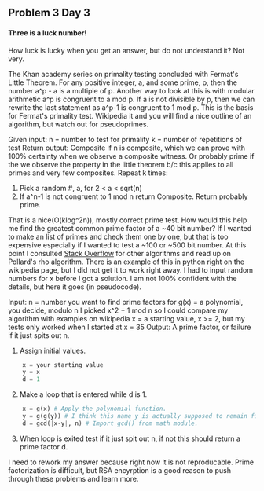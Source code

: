 ## Problem 3 Day 3
#### Three is a luck number!
How luck is lucky when you get an answer, but do not understand it? Not very.

The Khan academy series on primality testing concluded with Fermat's Little Theorem. For any positive integer, a, and some prime, p, then the number a^p - a is a multiple of p. Another way to look at this is with modular arithmetic a^p is congruent to a mod p. If a is not divisible by p, then we can rewrite the last statement as a^p-1 is congruent to 1 mod p. This is the basis for Fermat's primality test. Wikipedia it and you will find a nice outline of an algorithm, but watch out for pseudoprimes.

Given input: n = number to test for primality
    k = number of repetitions of test
Return output: Composite if n is composite, which we can prove with 100% certainty when we observe a composite witness. Or probably prime if the we observe the property in the little theorem b/c this applies to all primes and very few composites.
Repeat k times:
1. Pick a random #, a, for 2 < a < sqrt(n)
2. If a^n-1 is not congruent to 1 mod n return Composite.
Return probably prime.

That is a nice(O(klog^2n)), mostly correct prime test. How would this help me find the greatest common prime factor of a ~40 bit number? If I wanted to make an list of primes and check them one by one, but that is too expensive especially if I wanted to test a ~100 or ~500 bit number. At this point I consulted [Stack Overflow](https://stackoverflow.com/questions/1877255/problems-with-prime-numbers) for other algorithms and read up on Pollard's rho algorithm. There is an example of this in python right on the wikipedia page, but I did not get it to work right away. I had to input random numbers for x before I got a solution. I am not 100% confident with the details, but here it goes (in pseudocode).

Input: n = number you want to find prime factors for
    g(x) = a polynomial, you decide, modulo n
    I picked x^2 + 1 mod n so I could compare my algorithm with examples on wikipedia
    x = a starting value, x >= 2, but my tests only worked when I started at x = 35
Output: A prime factor, or failure if it just spits out n.
1. Assign initial values.
```python
    x = your starting value
    y = x
    d = 1
```
2. Make a loop that is entered while d is 1.
```python
    x = g(x) # Apply the polynomial function.
    y = g(g(y)) # I think this name y is actually supposed to remain fixed.
    d = gcd(|x-y|, n) # Import gcd() from math module.
```
3. When loop is exited test if it just spit out n, if not this should return a prime factor d.

I need to rework my answer because right now it is not reproducable. Prime factorization is difficult, but RSA encyrption is a good reason to push through these problems and learn more.
